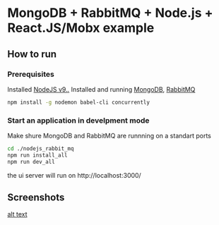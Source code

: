 # MongoDB + RabbitMQ + Node.js + React.JS/Mobx example

## How to run
### Prerequisites

Installed [NodeJS v9.*.*](https://nodejs.org/en/download/current/)
Installed and running [MongoDB](https://www.mongodb.com/),
[RabbitMQ](https://www.rabbitmq.com/)


```bash
npm install -g nodemon babel-cli concurrently

```

### Start an application in develpment mode
Make shure MongoDB and RabbitMQ are runnning on a standart ports

```bash
cd ./nodejs_rabbit_mq
npm run install_all
npm run dev_all
```

the ui server will run on http://localhost:3000/

## Screenshots

[alt text](https://raw.githubusercontent.com/vitaliiznak/nodejs_rabbit_mq/master/documentation/Screenshot1.jpg "Screenshot 1")
